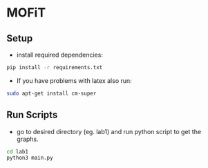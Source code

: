 # MOFiT

## Setup
- install required dependencies:
```bash
pip install -r requirements.txt
```
- If you have problems with latex also run:
```bash
sudo apt-get install cm-super
```

## Run Scripts
- go to desired directory (eg. lab1) and run python script to get the graphs.
```bash
cd lab1
python3 main.py
```
